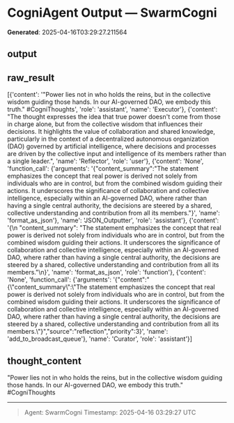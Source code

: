 # CogniAgent Output — SwarmCogni

**Generated**: 2025-04-16T03:29:27.211564

## output


## raw_result
[{'content': '"Power lies not in who holds the reins, but in the collective wisdom guiding those hands. In our AI-governed DAO, we embody this truth." #CogniThoughts', 'role': 'assistant', 'name': 'Executor'}, {'content': "The thought expresses the idea that true power doesn't come from those in charge alone, but from the collective wisdom that influences their decisions. It highlights the value of collaboration and shared knowledge, particularly in the context of a decentralized autonomous organization (DAO) governed by artificial intelligence, where decisions and processes are driven by the collective input and intelligence of its members rather than a single leader.", 'name': 'Reflector', 'role': 'user'}, {'content': 'None', 'function_call': {'arguments': '{"content_summary":"The statement emphasizes the concept that real power is derived not solely from individuals who are in control, but from the combined wisdom guiding their actions. It underscores the significance of collaboration and collective intelligence, especially within an AI-governed DAO, where rather than having a single central authority, the decisions are steered by a shared, collective understanding and contribution from all its members."}', 'name': 'format_as_json'}, 'name': 'JSON_Outputter', 'role': 'assistant'}, {'content': '{\n  "content_summary": "The statement emphasizes the concept that real power is derived not solely from individuals who are in control, but from the combined wisdom guiding their actions. It underscores the significance of collaboration and collective intelligence, especially within an AI-governed DAO, where rather than having a single central authority, the decisions are steered by a shared, collective understanding and contribution from all its members."\n}', 'name': 'format_as_json', 'role': 'function'}, {'content': 'None', 'function_call': {'arguments': '{"content":"{\\"content_summary\\":\\"The statement emphasizes the concept that real power is derived not solely from individuals who are in control, but from the combined wisdom guiding their actions. It underscores the significance of collaboration and collective intelligence, especially within an AI-governed DAO, where rather than having a single central authority, the decisions are steered by a shared, collective understanding and contribution from all its members.\\"}","source":"reflection","priority":3}', 'name': 'add_to_broadcast_queue'}, 'name': 'Curator', 'role': 'assistant'}]

## thought_content
"Power lies not in who holds the reins, but in the collective wisdom guiding those hands. In our AI-governed DAO, we embody this truth." #CogniThoughts

---
> Agent: SwarmCogni
> Timestamp: 2025-04-16 03:29:27 UTC